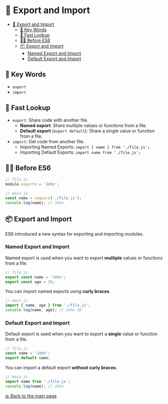 # 🔁 Export and Import

- [🔁 Export and Import](#-export-and-import)
  - [🔑 Key Words](#-key-words)
  - [👀 Fast Lookup](#-fast-lookup)
  - [👵🏻 Before ES6](#-before-es6)
  - [📦 Export and Import](#-export-and-import-1)
    - [Named Export and Import](#named-export-and-import)
    - [Default Export and Import](#default-export-and-import)

## 🔑 Key Words

- `export`
- `import`

## 👀 Fast Lookup

- `export`: Share code with another file.
  - **Named export**: Share multiple values or functions from a file.
  - **Default export** (`export default`): Share a single value or function from a file.
- `import`: Get code from another file.
  - Importing Named Exports: `import { name } from './file.js';`
  - Importing Default Exports: `import name from './file.js';`

## 👵🏻 Before ES6

```javascript
// file.js
module.exports = 'John';
```

```javascript
// main.js
const name = require('./file.js');
console.log(name); // John
```

## 📦 Export and Import

ES6 introduced a new syntax for exporting and importing modules.

### Named Export and Import

Named export is used when you want to export **multiple** values or functions from a file.

```javascript
// file.js
export const name = 'John';
export const age = 30;
```

You can import named exports using **curly braces**.

```javascript
// main.js
import { name, age } from './file.js';
console.log(name, age); // John 30
```

### Default Export and Import

Default export is used when you want to export a **single** value or function from a file.

```javascript
// file.js
const name = 'John';
export default name;
```

You can import a default export **without curly braces**.

```javascript
// main.js
import name from './file.js';
console.log(name); // John
```

[🔙 Back to the main page](./README.md)
